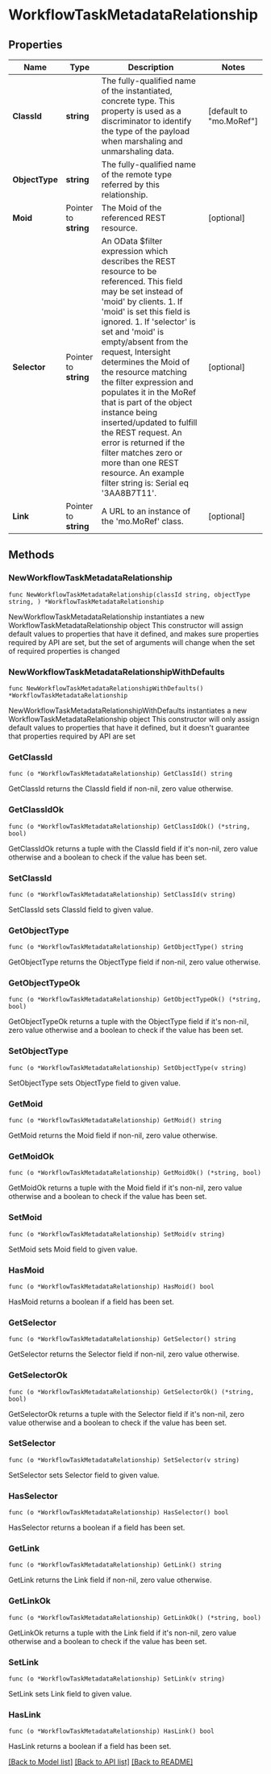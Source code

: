 # WorkflowTaskMetadataRelationship

## Properties

Name | Type | Description | Notes
------------ | ------------- | ------------- | -------------
**ClassId** | **string** | The fully-qualified name of the instantiated, concrete type. This property is used as a discriminator to identify the type of the payload when marshaling and unmarshaling data. | [default to "mo.MoRef"]
**ObjectType** | **string** | The fully-qualified name of the remote type referred by this relationship. | 
**Moid** | Pointer to **string** | The Moid of the referenced REST resource. | [optional] 
**Selector** | Pointer to **string** | An OData $filter expression which describes the REST resource to be referenced. This field may be set instead of &#39;moid&#39; by clients. 1. If &#39;moid&#39; is set this field is ignored. 1. If &#39;selector&#39; is set and &#39;moid&#39; is empty/absent from the request, Intersight determines the Moid of the resource matching the filter expression and populates it in the MoRef that is part of the object instance being inserted/updated to fulfill the REST request. An error is returned if the filter matches zero or more than one REST resource. An example filter string is: Serial eq &#39;3AA8B7T11&#39;. | [optional] 
**Link** | Pointer to **string** | A URL to an instance of the &#39;mo.MoRef&#39; class. | [optional] 

## Methods

### NewWorkflowTaskMetadataRelationship

`func NewWorkflowTaskMetadataRelationship(classId string, objectType string, ) *WorkflowTaskMetadataRelationship`

NewWorkflowTaskMetadataRelationship instantiates a new WorkflowTaskMetadataRelationship object
This constructor will assign default values to properties that have it defined,
and makes sure properties required by API are set, but the set of arguments
will change when the set of required properties is changed

### NewWorkflowTaskMetadataRelationshipWithDefaults

`func NewWorkflowTaskMetadataRelationshipWithDefaults() *WorkflowTaskMetadataRelationship`

NewWorkflowTaskMetadataRelationshipWithDefaults instantiates a new WorkflowTaskMetadataRelationship object
This constructor will only assign default values to properties that have it defined,
but it doesn't guarantee that properties required by API are set

### GetClassId

`func (o *WorkflowTaskMetadataRelationship) GetClassId() string`

GetClassId returns the ClassId field if non-nil, zero value otherwise.

### GetClassIdOk

`func (o *WorkflowTaskMetadataRelationship) GetClassIdOk() (*string, bool)`

GetClassIdOk returns a tuple with the ClassId field if it's non-nil, zero value otherwise
and a boolean to check if the value has been set.

### SetClassId

`func (o *WorkflowTaskMetadataRelationship) SetClassId(v string)`

SetClassId sets ClassId field to given value.


### GetObjectType

`func (o *WorkflowTaskMetadataRelationship) GetObjectType() string`

GetObjectType returns the ObjectType field if non-nil, zero value otherwise.

### GetObjectTypeOk

`func (o *WorkflowTaskMetadataRelationship) GetObjectTypeOk() (*string, bool)`

GetObjectTypeOk returns a tuple with the ObjectType field if it's non-nil, zero value otherwise
and a boolean to check if the value has been set.

### SetObjectType

`func (o *WorkflowTaskMetadataRelationship) SetObjectType(v string)`

SetObjectType sets ObjectType field to given value.


### GetMoid

`func (o *WorkflowTaskMetadataRelationship) GetMoid() string`

GetMoid returns the Moid field if non-nil, zero value otherwise.

### GetMoidOk

`func (o *WorkflowTaskMetadataRelationship) GetMoidOk() (*string, bool)`

GetMoidOk returns a tuple with the Moid field if it's non-nil, zero value otherwise
and a boolean to check if the value has been set.

### SetMoid

`func (o *WorkflowTaskMetadataRelationship) SetMoid(v string)`

SetMoid sets Moid field to given value.

### HasMoid

`func (o *WorkflowTaskMetadataRelationship) HasMoid() bool`

HasMoid returns a boolean if a field has been set.

### GetSelector

`func (o *WorkflowTaskMetadataRelationship) GetSelector() string`

GetSelector returns the Selector field if non-nil, zero value otherwise.

### GetSelectorOk

`func (o *WorkflowTaskMetadataRelationship) GetSelectorOk() (*string, bool)`

GetSelectorOk returns a tuple with the Selector field if it's non-nil, zero value otherwise
and a boolean to check if the value has been set.

### SetSelector

`func (o *WorkflowTaskMetadataRelationship) SetSelector(v string)`

SetSelector sets Selector field to given value.

### HasSelector

`func (o *WorkflowTaskMetadataRelationship) HasSelector() bool`

HasSelector returns a boolean if a field has been set.

### GetLink

`func (o *WorkflowTaskMetadataRelationship) GetLink() string`

GetLink returns the Link field if non-nil, zero value otherwise.

### GetLinkOk

`func (o *WorkflowTaskMetadataRelationship) GetLinkOk() (*string, bool)`

GetLinkOk returns a tuple with the Link field if it's non-nil, zero value otherwise
and a boolean to check if the value has been set.

### SetLink

`func (o *WorkflowTaskMetadataRelationship) SetLink(v string)`

SetLink sets Link field to given value.

### HasLink

`func (o *WorkflowTaskMetadataRelationship) HasLink() bool`

HasLink returns a boolean if a field has been set.


[[Back to Model list]](../README.md#documentation-for-models) [[Back to API list]](../README.md#documentation-for-api-endpoints) [[Back to README]](../README.md)


